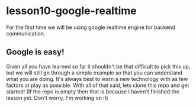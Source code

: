 # lesson10-google-realtime
For the first time we will be using google realtime engine for backend communication.

## Google is easy!
Given all you have learned so far it shouldn't be that difficult to pick this up, but we will still go through a simple example so that you can understand what you are doing. It's always best to learn a new technology with as few factors at play as possible. With all of that said, lets clone this repo and get started! (If the repo is empty then that is because I haven't finished the lesson yet. Don't worry, I'm working on it)
